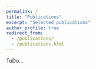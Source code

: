 ```yaml
---
permalink: /
title: "Publications"
excerpt: "Selected publications"
author_profile: true
redirect_from: 
  - /publications/
  - /publications.html
---
```


ToDo...
